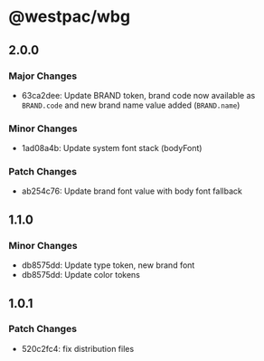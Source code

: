 # @westpac/wbg

## 2.0.0

### Major Changes

- 63ca2dee: Update BRAND token, brand code now available as `BRAND.code` and new brand name value added (`BRAND.name`)

### Minor Changes

- 1ad08a4b: Update system font stack (bodyFont)

### Patch Changes

- ab254c76: Update brand font value with body font fallback

## 1.1.0

### Minor Changes

- db8575dd: Update type token, new brand font
- db8575dd: Update color tokens

## 1.0.1

### Patch Changes

- 520c2fc4: fix distribution files

